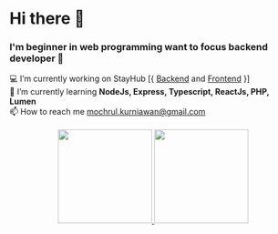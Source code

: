 <h1>Hi there 👋</h1>
<h3>I'm beginner in web programming want to focus backend developer 🤲</h3>
  💻 I’m currently working on StayHub [{ <a href="https://github.com/mochammadsk/stayhub">Backend</a> and <a href="https://github.com/deskastudio/stayhub-frontend">Frontend</a> }]<br/>
  🔎 I’m currently learning <strong>NodeJs, Express, Typescript, ReactJs, PHP, Lumen</strong><br/>
  📫 How to reach me <a href="mailto:mochrul.kurniawan@gmail.com">mochrul.kurniawan@gmail.com</a><br/>
<br/>
<div align="center">
  <a href="https://github.com/mochammadsk/">
    <img height="165" src="https://github-readme-stats-eight-theta.vercel.app/api?username=mochammadsk&show_icons=true&theme=algolia&include_all_commits=true&count_private=true"/>
    <img height="165" src="https://github-readme-stats-eight-theta.vercel.app/api/top-langs/?username=mochammadsk&layout=compact&langs_count=8&theme=algolia"/>
  </a>
</div>
